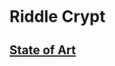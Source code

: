 # Riddle Crypt
## [State of Art](https://docs.google.com/document/d/1erGGHgSRLu29QfhDApTF_zZ6e1P_w3eVU7f5FVE8e50/edit?fbclid=IwAR3K9Iw0hzVc2swlyjxWtsl8VONyJZKf8O49rHahpgwpJSzGXDMTETxs5QU)